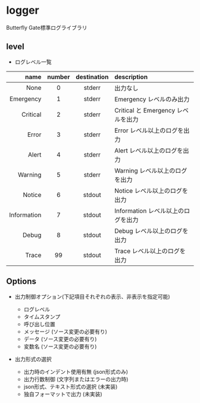 # logger
Butterfly Gate標準ログライブラリ

## level
- ログレベル一覧

| name        | number | destination | description |
| ---:        | :----: | :---------: | :---------- |
| None        | 0      | stderr      | 出力なし |
| Emergency   | 1      | stderr      | Emergency レベルのみ出力 |
| Critical    | 2      | stderr      | Critical と Emergency レベルを出力 |
| Error       | 3      | stderr      | Error レベル以上のログを出力 |
| Alert       | 4      | stderr      | Alert レベル以上のログを出力 |
| Warning     | 5      | stderr      | Warning レベル以上のログを出力 |
| Notice      | 6      | stdout      | Notice レベル以上のログを出力 |
| Information | 7      | stdout      | Information レベル以上のログを出力 |
| Debug       | 8      | stdout      | Debug レベル以上のログを出力 |
| Trace       | 99     | stdout      | Trace レベル以上のログを出力 |

## Options
- 出力制御オプション(下記項目それぞれの表示、非表示を指定可能)
    - ログレベル
    - タイムスタンプ
    - 呼び出し位置
    - メッセージ (ソース変更の必要有り)
    - データ (ソース変更の必要有り)
    - 変数名 (ソース変更の必要有り)

- 出力形式の選択
  - 出力時のインデント使用有無 (json形式のみ)
  - 出力行数制御 (文字列またはエラーの出力時)
  - json形式、テキスト形式の選択 (未実装)
  - 独自フォーマットで出力 (未実装)

